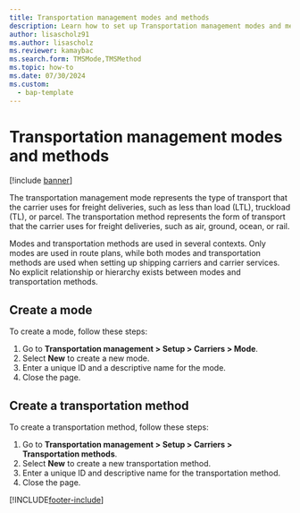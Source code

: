 ```yaml
---
title: Transportation management modes and methods
description: Learn how to set up Transportation management modes and methods, including step-by-step processes for creating modes and transportation methods.
author: lisascholz91
ms.author: lisascholz
ms.reviewer: kamaybac
ms.search.form: TMSMode,TMSMethod
ms.topic: how-to
ms.date: 07/30/2024
ms.custom: 
  - bap-template
---
```


# Transportation management modes and methods

[!include [banner](../includes/banner.md)]

The transportation management  mode represents the type of transport that the carrier uses for freight deliveries, such as less than load (LTL), truckload (TL), or parcel. The transportation method represents the form of transport that the carrier uses for freight deliveries, such as air, ground, ocean, or rail.

Modes and transportation methods are used in several contexts. Only modes are used in route plans, while both modes and transportation methods are used when setting up shipping carriers and carrier services. No explicit relationship or hierarchy exists between modes and transportation methods.

## Create a mode

To create a mode, follow these steps:

1. Go to **Transportation management \> Setup \> Carriers \> Mode**.
1. Select **New** to create a new mode.
1. Enter a unique ID and a descriptive name for the mode.
1. Close the page.

## Create a transportation method

To create a transportation method, follow these steps:

1. Go to **Transportation management \> Setup \> Carriers \> Transportation methods**.
1. Select **New** to create a new transportation method.
1. Enter a unique ID and descriptive name for the transportation method.
1. Close the page.

[!INCLUDE[footer-include](../../includes/footer-banner.md)]
